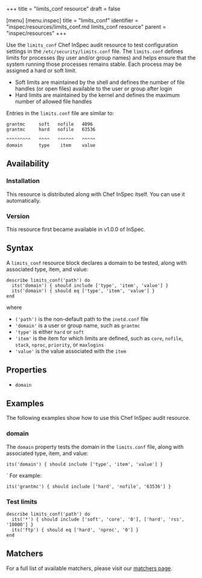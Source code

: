 +++
title = "limits_conf resource"
draft = false

[menu]
  [menu.inspec]
    title = "limits_conf"
    identifier = "inspec/resources/limits_conf.md limits_conf resource"
    parent = "inspec/resources"
+++


Use the `limits_conf` Chef InSpec audit resource to test configuration settings in the `/etc/security/limits.conf` file. The `limits.conf` defines limits for processes (by user and/or group names) and helps ensure that the system running those processes remains stable. Each process may be assigned a hard or soft limit.

* Soft limits are maintained by the shell and defines the number of file handles (or open files) available to the user or group after login
* Hard limits are maintained by the kernel and defines the maximum number of allowed file handles

Entries in the `limits.conf` file are similar to:

    grantmc     soft   nofile   4096
    grantmc     hard   nofile   63536

    ^^^^^^^^^   ^^^^   ^^^^^^   ^^^^^
    domain      type    item    value


## Availability

### Installation

This resource is distributed along with Chef InSpec itself. You can use it automatically.

### Version

This resource first became available in v1.0.0 of InSpec.

## Syntax

A `limits_conf` resource block declares a domain to be tested, along with associated type, item, and value:

    describe limits_conf('path') do
      its('domain') { should include ['type', 'item', 'value'] }
      its('domain') { should eq ['type', 'item', 'value'] }
    end

where

* `('path')` is the non-default path to the `inetd.conf` file
* `'domain'` is a user or group name, such as `grantmc`
* `'type'` is either `hard` or `soft`
* `'item'` is the item for which limits are defined, such as `core`, `nofile`, `stack`, `nproc`, `priority`, or `maxlogins`
* `'value'` is the value associated with the `item`


## Properties

* `domain`


## Examples

The following examples show how to use this Chef InSpec audit resource.

### domain

The `domain` property tests the domain in the `limits.conf` file, along with associated type, item, and value:

    its('domain') { should include ['type', 'item', 'value'] }
`
For example:

    its('grantmc') { should include ['hard', 'nofile', '63536'] }

### Test limits

    describe limits_conf('path') do
      its('*') { should include ['soft', 'core', '0'], ['hard', 'rss', '10000'] }
      its('ftp') { should eq ['hard', 'nproc', '0'] }
    end


## Matchers

For a full list of available matchers, please visit our [matchers page](https://www.inspec.io/docs/reference/matchers/).


